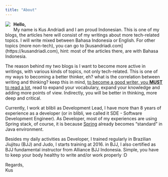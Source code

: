 ```yaml
---
title: "About"
---
```


<img src="https://kusandriadi.com/wp-content/uploads/2019/06/pp.jpg" style="float: left; margin-right: 10px; margin-bottom: 10px" /> 
<strong>Hello,</strong></br>
My name is Kus Andriadi and I am proud Indonesian. This is one of my blogs, the articles here will consist of my writings about more tech-related topics. I will write mixed between Bahasa Indonesia or English. For other topics (more non-tech), you can go to [kusandriadi.com](https://kusandriadi.com), hint: most of the articles there, are with Bahasa Indonesia.

The reason behind my two blogs is I want to become more active in writings, with various kinds of topics, not only tech-related. This is one of my ways to becoming a better thinker, eh? what is the correlation between writing and thinking? keep this in mind, <u>to become a good writer, you <b>MUST</b> to read a lot</u>, read to expand your vocabulary, expand your knowledge and adding more points of view. Indirectly, you will be better in thinking, more deep and critical.

Currently, I work at blibli as Development Lead, I have more than 8 years of experience as a developer (or in blibli, we called it SDE - Software Development Engineer). As Developer, most of my experiences are using Spring stack, of course, it is because [Spring](https://spring.io) already becomes “standard” in Java environment.

Besides my daily activities as Developer, I trained regularly in Brazilian Jiujitsu (BJJ) and Judo, I starts training at 2016. in BJJ, I also certified as BJJ fundamental instructor from Alliance BJJ Indonesia. Simple, you have to keep your body healthy to write and/or work properly :D

Regards,</br>
Kus